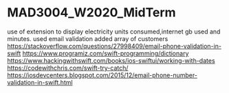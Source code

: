 # MAD3004_W2020_MidTerm
use of extension to display electricity units consumed,internet gb used and minutes.
used email validation
added array of customers
https://stackoverflow.com/questions/27998409/email-phone-validation-in-swift
https://www.programiz.com/swift-programming/dictionary
https://www.hackingwithswift.com/books/ios-swiftui/working-with-dates
https://codewithchris.com/swift-try-catch/
https://iosdevcenters.blogspot.com/2015/12/email-phone-number-validation-in-swift.html
